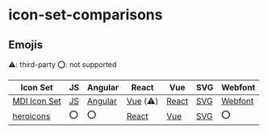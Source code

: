 # icon-set-comparisons

## Emojis

⚠️: third-party
⭕: not supported

| Icon Set | JS | Angular | React | Vue | SVG | Webfont  |
|---|---|---|---|---|---|---|
| [MDI Icon Set](https://pictogrammers.com/libraries/) | [JS](https://github.com/Templarian/MaterialDesign-JS) | [Angular](https://github.com/Templarian/MaterialDesign-Angular-Material) | [Vue](https://github.com/therufa/mdi-vue) (⚠️) | [React](https://github.com/Templarian/MaterialDesign-JS) | [SVG](https://github.com/Templarian/MaterialDesign-SVG) | [Webfont](https://github.com/Templarian/MaterialDesign-Webfont) |
| [heroicons](https://heroicons.com/) | ⭕ | ⭕ | [React](https://github.com/tailwindlabs/heroicons?tab=readme-ov-file#react) | [Vue](https://github.com/tailwindlabs/heroicons?tab=readme-ov-file#vue) | [SVG](https://github.com/tailwindlabs/heroicons?tab=readme-ov-file#basic-usage) | ⭕ |
